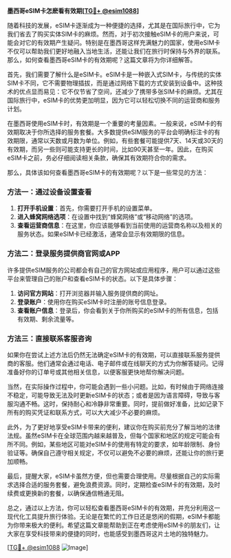 **墨西哥eSIM卡怎麽看有效期[[TG💪+ @esim1088](https://t.me/s/esim1088)]**

随着科技的发展，eSIM卡逐渐成为一种便捷的选择，尤其是在国际旅行中，它为我们省去了购买实体SIM卡的麻烦。然而，对于初次接触eSIM卡的用户来说，可能会对它的有效期产生疑问。特别是在墨西哥这样充满魅力的国家，使用eSIM卡不仅可以帮助我们更好地融入当地生活，还能让我们在旅行时保持与外界的联系。那么，如何查看墨西哥eSIM卡的有效期呢？这篇文章将为你详细解答。

首先，我们需要了解什么是eSIM卡。eSIM卡是一种嵌入式SIM卡，与传统的实体SIM卡不同，它不需要物理插拔，而是通过网络下载的方式安装到设备中。这种技术的优点显而易见：它不仅节省了空间，还减少了携带多张SIM卡的麻烦。尤其在国际旅行中，eSIM卡的优势更加明显，因为它可以轻松切换不同的运营商和服务计划。

在墨西哥使用eSIM卡时，有效期是一个重要的考量因素。一般来说，eSIM卡的有效期取决于你所选择的服务套餐。大多数提供eSIM服务的平台会明确标注卡的有效期限，通常以天数或月数为单位。例如，有些套餐可能提供7天、14天或30天的有效期，而另一些则可能支持更长的时间，比如90天甚至一年。因此，在购买eSIM卡之前，务必仔细阅读相关条款，确保其有效期符合你的需求。

那么，具体该如何查看墨西哥eSIM卡的有效期呢？以下是一些常见的方法：

### 方法一：通过设备设置查看

1. **打开手机设置**：首先，你需要打开手机的设置菜单。
2. **进入蜂窝网络选项**：在设置中找到“蜂窝网络”或“移动网络”的选项。
3. **查看运营商信息**：在这里，你应该能够看到当前使用的运营商名称以及相关的服务状态。如果eSIM卡已经激活，通常会显示有效期限的信息。

### 方法二：登录服务提供商官网或APP

许多提供eSIM服务的公司都会有自己的官方网站或应用程序，用户可以通过这些平台来管理自己的账户和查看eSIM卡的状态。以下是具体步骤：

1. **访问官方网站**：打开浏览器并输入服务提供商的网址。
2. **登录账户**：使用你在购买eSIM卡时注册的账号信息登录。
3. **查看账户信息**：登录后，你会看到关于你所购买的eSIM卡的所有信息，包括有效期、剩余流量等。

### 方法三：直接联系客服咨询

如果你在尝试上述方法后仍然无法确定eSIM卡的有效期，可以直接联系服务提供商的客服。他们通常会通过电话、电子邮件或在线聊天的方式为你解答疑问。记得准备好你的订单号或其他相关信息，以便客服更快地帮你解决问题。

当然，在实际操作过程中，你可能会遇到一些小问题。比如，有时候由于网络连接不稳定，可能导致无法及时更新eSIM卡的状态；或者是因为语言障碍，导致与客服沟通不畅。这时，保持耐心和冷静非常重要。同时，提前做好准备，比如记录下所有的购买凭证和联系方式，可以大大减少不必要的麻烦。

此外，为了更好地享受eSIM卡带来的便利，建议你在购买前充分了解当地的法律法规。虽然eSIM卡在全球范围内越来越普及，但每个国家和地区的规定可能会有所不同。例如，某些地区可能对eSIM卡的使用有特定的要求，如年龄限制、身份验证等。确保自己遵守相关规定，不仅可以避免不必要的麻烦，还能让你的旅行更加顺畅。

最后，提醒大家，eSIM卡虽然方便，但也需要合理使用。尽量根据自己的实际需求选择合适的服务套餐，避免浪费资源。同时，定期检查eSIM卡的有效期，及时续费或更换新的套餐，以确保通信畅通无阻。

总之，通过以上方法，你可以轻松查看墨西哥eSIM卡的有效期，并充分利用这一现代化工具提升旅行体验。无论是在繁忙的工作日还是悠闲的假期，eSIM卡都能为你带来极大的便利。希望这篇文章能帮助到正在考虑使用eSIM卡的朋友们，让大家在享受科技带来的便捷的同时，也能感受到墨西哥这片土地的独特魅力。

[[TG💪+ @esim1088](https://t.me/s/esim1088) ![Image](https://i.postimg.cc/4NQfJmqS/Snipaste-2025-05-13-00-14-12.png)]
